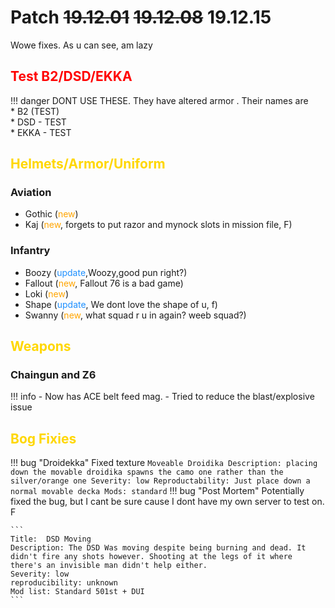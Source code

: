 [ur_idea]: https://cdn.discordapp.com/attachments/407545856653262848/648608627166543875/meme.jpg "ur idea scoob"

# Patch ~~19.12.01~~ ~~19.12.08~~ 19.12.15

Wowe fixes. As u can see, am lazy

## <span style="color:red">Test B2/DSD/EKKA</span>

!!! danger
    DONT USE THESE. They have altered armor . Their names are  
    * B2 (TEST)  
    * DSD - TEST  
    * EKKA - TEST

## <span style="color:gold">Helmets/Armor/Uniform</span> 

<!-- ### Airborneeeee

- Purge armor rework (<span style="color:cyan">new</span>, Big thank calo man) -->

### Aviation

- Gothic (<span style="color:orange">new</span>)
- Kaj (<span style="color:orange">new</span>, forgets to put razor and mynock slots in mission file, F)

### Infantry

- Boozy (<span style="color:dodgerblue">update</span>,Woozy,good pun right?)
- Fallout (<span style="color:orange">new</span>, Fallout 76 is a bad game)
- Loki (<span style="color:orange">new</span>)
- Shape (<span style="color:dodgerblue">update</span>, We dont love the shape of u, f)
- Swanny (<span style="color:orange">new</span>, what squad r u in again? weeb squad?)

## <span style="color:gold">Weapons</span>

### Chaingun and Z6

!!! info 
    - Now has ACE belt feed mag.
    - Tried to reduce the blast/explosive issue

## <span style="color:gold">Bog Fixies</span>

!!! bug "Droidekka"
    Fixed texture
    ```
    Moveable Droidika
    Description: placing down the movable droidika spawns the camo one rather than the silver/orange one
    Severity: low
    Reproductability: Just place down a normal movable decka
    Mods: standard
    ```
!!! bug "Post Mortem"
    Potentially fixed the bug, but I cant be sure cause I dont have my own server to test on. F

    ```
    Title:  DSD Moving
    Description: The DSD Was moving despite being burning and dead. It didn't fire any shots however. Shooting at the legs of it where there's an invisible man didn't help either.
    Severity: low
    reproducibility: unknown 
    Mod list: Standard 501st + DUI
    ```